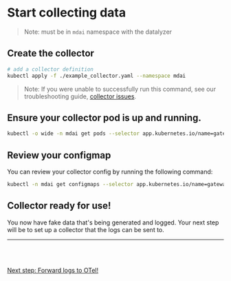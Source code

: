 # Start collecting data

> Note: must be in `mdai` namespace with the datalyzer

## Create the collector 

```bash
# add a collector definition 
kubectl apply -f ./example_collector.yaml --namespace mdai
```

>Note: If you were unable to successfully run this command, see our troubleshooting guide, [collector issues](./troubleshooting.md#collector-issues).


## Ensure your collector pod is up and running. 

```bash
kubectl -o wide -n mdai get pods --selector app.kubernetes.io/name=gateway-collector
```

## Review your configmap

You can review your collector config by running the following command: 

```bash
kubectl -n mdai get configmaps --selector app.kubernetes.io/name=gateway-collector -o yaml
```

## Collector ready for use!

You now have fake data that's being generated and logged. Your next step will be to set up a collector that the logs can be sent to.

----

<br />
<br />

[Next step: Forward logs to OTel!](./forward_data.md)
